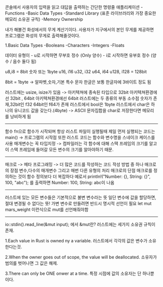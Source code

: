 콘솔에서 사용자의 입력을 읽고 대답을 출력하는 간단한 명령줄 애플리케이션
-Functions
-Basic Data Types
-Standard Library (표준 라이브러리와 가장 중요한 메모리 소유권 규칙)
-Memory Ownership

내가 해볼건 화성에서의 무게 계산기이다.
사용자가 지구에서의 본인 무게를 제공하면 프로그램은 화성의 무게로 출력해줄것이다.


1.Basic Data Types
-Booleans
-Characters
-Integers
-Floats

데이터 유형이 - u로 시작하면 무부호 정수 (Only 양수)
           - i로 시작하면 유부호 정수 (양수 / 음수 둘다 됨)

u8,i8 = 8bit 숫자 또는 1byte
u16, i16 
u32, i32 
u64, i64 
u128, i128  = 128bit


8bit = 1byte -> 알파벳,숫자,기본 특수 문자
한글은 보통 한글자에 3바이트 정도 됨

러스트에는 usize, isize가 있음 -> 아키텍쳐에 종속된 타입으로 32bit 아키텍쳐환경에선 32bit , 64bit 아키텍쳐환경에선 64bit
러스트에는 두 종류의 부동 소수점 숫자가 존재,32bit인 f32 64bit인 f64가 존재
러스트에서 bool은 1byte
러스트에서 char은 하나의 유니코드 값을 갖는다.(4byte) -> ASCII 문자집합을 char로 저장한다면 메모리를 낭비하게 됨

------------------------------------------------------------------------------------------------------------------------------

함수
fn으로 함수가 시작되며
항상 러스트 파일이 실행될때 제일 먼저 실행되는 코드는 main() -> 프로그램의 시작점
또한 러스트 코드는 함수와 변수명을 스네이크 케이스를 사용
매개변수는 꼭 타입지정 -> 컴파일러는 각 함수에 대해 스택 프레임의 크기를 알고 이 스택 프레임에 들어갈 모든 변수의 크기를 알아야하기 때문.

------------------------------------------------------------------------------------------------------------------------------

매크로 -> 메타 프로그래밍 -> 더 많은 코드를 작성하는 코드 작성 방법 중 하나
매크로의 장점 변수,다수의 매개변수 그리고 매번 다른 유형의 처리
매크로의 단점 매크로를 정의하는 것이 함수 정의보다 더 복잡하다
예로서 println!("Number: {}, String: {}", 100, "abc"); 를 출력하면 Number: 100, String: abc이 나옴

------------------------------------------------------------------------------------------------------------------------------

러스트에 있는 모든 변수들은 기본적으로 불변 변수라는 뜻
일단 변수에 값을 할당하면,절대 변경될 수 없다는 뜻!
가변 변수로 만들려면 반드시 명시적 선언이 필요
let mut mars_weight 이런식으로 mut를 선언해줘야함

------------------------------------------------------------------------------------------------------------------------------
io::stdin().read_line(&mut input);
에서 &mut란?
러스트에는 세가지 소유권 규칙이 존재.

1.Each value in Rust is owned ny a variable.
러스트에서 각각의 값은 변수가 소유한다는것.

2.When the owner goes out of scope, the value will be deallocated.
소유자가 범의를 벗어나면 그 값은 해제.

3.There can only be ONE onwer at a time.
특정 시점에 값의 소유자는 단 하나뿐이다.


